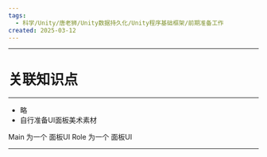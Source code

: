```yaml
---
tags:
  - 科学/Unity/唐老狮/Unity数据持久化/Unity程序基础框架/前期准备工作
created: 2025-03-12
---
```


---
# 关联知识点



---

- 略
- 自行准备UI面板美术素材

Main 为一个 面板UI
Role 为一个 面板UI

---
